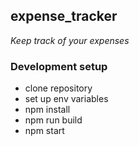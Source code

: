 ## expense_tracker
*Keep track of your expenses*

### Development setup


* clone repository
* set up env variables
* npm install
* npm run build
* npm start


